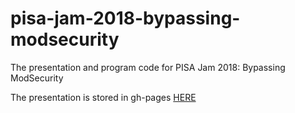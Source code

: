 # pisa-jam-2018-bypassing-modsecurity
The presentation and program code for PISA Jam 2018: Bypassing ModSecurity

The presentation is stored in gh-pages [HERE](https://samngms.github.io/pisa-jam-2018-bypassing-modsecurity/presentation.html)
